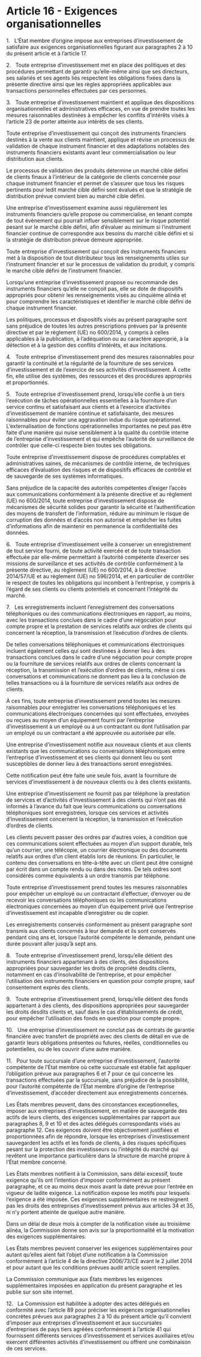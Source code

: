 # Article 16 - Exigences organisationnelles


1.   L’État membre d’origine impose aux entreprises d’investissement de satisfaire aux exigences organisationnelles figurant aux paragraphes 2 à 10 du présent article et à l’article 17.

2.   Toute entreprise d’investissement met en place des politiques et des procédures permettant de garantir qu’elle-même ainsi que ses directeurs, ses salariés et ses agents liés respectent les obligations fixées dans la présente directive ainsi que les règles appropriées applicables aux transactions personnelles effectuées par ces personnes.

3.   Toute entreprise d’investissement maintient et applique des dispositions organisationnelles et administratives efficaces, en vue de prendre toutes les mesures raisonnables destinées à empêcher les conflits d’intérêts visés à l’article 23 de porter atteinte aux intérêts de ses clients.

Toute entreprise d’investissement qui conçoit des instruments financiers destinés à la vente aux clients maintient, applique et révise un processus de validation de chaque instrument financier et des adaptations notables des instruments financiers existants avant leur commercialisation ou leur distribution aux clients.

Le processus de validation des produits détermine un marché cible défini de clients finaux à l’intérieur de la catégorie de clients concernée pour chaque instrument financier et permet de s’assurer que tous les risques pertinents pour ledit marché cible défini sont évalués et que la stratégie de distribution prévue convient bien au marché cible défini.

Une entreprise d’investissement examine aussi régulièrement les instruments financiers qu’elle propose ou commercialise, en tenant compte de tout événement qui pourrait influer sensiblement sur le risque potentiel pesant sur le marché cible défini, afin d’évaluer au minimum si l’instrument financier continue de correspondre aux besoins du marché cible défini et si la stratégie de distribution prévue demeure appropriée.

Toute entreprise d’investissement qui conçoit des instruments financiers met à la disposition de tout distributeur tous les renseignements utiles sur l’instrument financier et sur le processus de validation du produit, y compris le marché cible défini de l’instrument financier.

Lorsqu’une entreprise d’investissement propose ou recommande des instruments financiers qu’elle ne conçoit pas, elle se dote de dispositifs appropriés pour obtenir les renseignements visés au cinquième alinéa et pour comprendre les caractéristiques et identifier le marché cible défini de chaque instrument financier.

Les politiques, processus et dispositifs visés au présent paragraphe sont sans préjudice de toutes les autres prescriptions prévues par la présente directive et par le règlement (UE) no 600/2014, y compris à celles applicables à la publication, à l’adéquation ou au caractère approprié, à la détection et à la gestion des conflits d’intérêts, et aux incitations.

4.   Toute entreprise d’investissement prend des mesures raisonnables pour garantir la continuité et la régularité de la fourniture de ses services d’investissement et de l’exercice de ses activités d’investissement. À cette fin, elle utilise des systèmes, des ressources et des procédures appropriés et proportionnés.

5.   Toute entreprise d’investissement prend, lorsqu’elle confie à un tiers l’exécution de tâches opérationnelles essentielles à la fourniture d’un service continu et satisfaisant aux clients et à l’exercice d’activités d’investissement de manière continue et satisfaisante, des mesures raisonnables pour éviter une aggravation indue du risque opérationnel. L’externalisation de fonctions opérationnelles importantes ne peut pas être faite d’une manière qui nuise sensiblement à la qualité du contrôle interne de l’entreprise d’investissement et qui empêche l’autorité de surveillance de contrôler que celle-ci respecte bien toutes ses obligations.

Toute entreprise d’investissement dispose de procédures comptables et administratives saines, de mécanismes de contrôle interne, de techniques efficaces d’évaluation des risques et de dispositifs efficaces de contrôle et de sauvegarde de ses systèmes informatiques.

Sans préjudice de la capacité des autorités compétentes d’exiger l’accès aux communications conformément à la présente directive et au règlement (UE) no 600/2014, toute entreprise d’investissement dispose de mécanismes de sécurité solides pour garantir la sécurité et l’authentification des moyens de transfert de l’information, réduire au minimum le risque de corruption des données et d’accès non autorisé et empêcher les fuites d’informations afin de maintenir en permanence la confidentialité des données.

6.   Toute entreprise d’investissement veille à conserver un enregistrement de tout service fourni, de toute activité exercée et de toute transaction effectuée par elle-même permettant à l’autorité compétente d’exercer ses missions de surveillance et ses activités de contrôle conformément à la présente directive, au règlement (UE) no 600/2014, à la directive 2014/57/UE et au règlement (UE) no 596/2014, et en particulier de contrôler le respect de toutes les obligations qui incombent à l’entreprise, y compris à l’égard de ses clients ou clients potentiels et concernant l’intégrité du marché.

7.   Les enregistrements incluent l’enregistrement des conversations téléphoniques ou des communications électroniques en rapport, au moins, avec les transactions conclues dans le cadre d’une négociation pour compte propre et la prestation de services relatifs aux ordres de clients qui concernent la réception, la transmission et l’exécution d’ordres de clients.

De telles conversations téléphoniques et communications électroniques incluent également celles qui sont destinées à donner lieu à des transactions conclues dans le cadre d’une négociation pour compte propre ou la fourniture de services relatifs aux ordres de clients concernant la réception, la transmission et l’exécution d’ordres de clients, même si ces conversations et communications ne donnent pas lieu à la conclusion de telles transactions ou à la fourniture de services relatifs aux ordres de clients.

À ces fins, toute entreprise d’investissement prend toutes les mesures raisonnables pour enregistrer les conversations téléphoniques et les communications électroniques concernées qui sont effectuées, envoyées ou reçues au moyen d’un équipement fourni par l’entreprise d’investissement à un employé ou à un contractant ou dont l’utilisation par un employé ou un contractant a été approuvée ou autorisée par elle.

Une entreprise d’investissement notifie aux nouveaux clients et aux clients existants que les communications ou conversations téléphoniques entre l’entreprise d’investissement et ses clients qui donnent lieu ou sont susceptibles de donner lieu à des transactions seront enregistrées.

Cette notification peut être faite une seule fois, avant la fourniture de services d’investissement à de nouveaux clients ou à des clients existants.

Une entreprise d’investissement ne fournit pas par téléphone la prestation de services et d’activités d’investissement à des clients qui n’ont pas été informés à l’avance du fait que leurs communications ou conversations téléphoniques sont enregistrées, lorsque ces services et activités d’investissement concernent la réception, la transmission et l’exécution d’ordres de clients.

Les clients peuvent passer des ordres par d’autres voies, à condition que ces communications soient effectuées au moyen d’un support durable, tels qu’un courrier, une télécopie, un courrier électronique ou des documents relatifs aux ordres d’un client établis lors de réunions. En particulier, le contenu des conversations en tête-à-tête avec un client peut être consigné par écrit dans un compte rendu ou dans des notes. De tels ordres sont considérés comme équivalents à un ordre transmis par téléphone.

Toute entreprise d’investissement prend toutes les mesures raisonnables pour empêcher un employé ou un contractant d’effectuer, d’envoyer ou de recevoir les conversations téléphoniques ou les communications électroniques concernées au moyen d’un équipement privé que l’entreprise d’investissement est incapable d’enregistrer ou de copier.

Les enregistrements conservés conformément au présent paragraphe sont transmis aux clients concernés à leur demande et ils sont conservés pendant cinq ans et, lorsque l’autorité compétente le demande, pendant une durée pouvant aller jusqu’à sept ans.

8.   Toute entreprise d’investissement prend, lorsqu’elle détient des instruments financiers appartenant à des clients, des dispositions appropriées pour sauvegarder les droits de propriété desdits clients, notamment en cas d’insolvabilité de l’entreprise, et pour empêcher l’utilisation des instruments financiers en question pour compte propre, sauf consentement exprès des clients.

9.   Toute entreprise d’investissement prend, lorsqu’elle détient des fonds appartenant à des clients, des dispositions appropriées pour sauvegarder les droits desdits clients et, sauf dans le cas d’établissements de crédit, pour empêcher l’utilisation des fonds en question pour compte propre.

10.   Une entreprise d’investissement ne conclut pas de contrats de garantie financière avec transfert de propriété avec des clients de détail en vue de garantir leurs obligations présentes ou futures, réelles, conditionnelles ou potentielles, ou de les couvrir d’une autre manière.

11.   Pour toute succursale d’une entreprise d’investissement, l’autorité compétente de l’État membre où cette succursale est établie fait appliquer l’obligation prévue aux paragraphes 6 et 7 pour ce qui concerne les transactions effectuées par la succursale, sans préjudice de la possibilité, pour l’autorité compétente de l’État membre d’origine de l’entreprise d’investissement, d’accéder directement aux enregistrements concernés.

Les États membres peuvent, dans des circonstances exceptionnelles, imposer aux entreprises d’investissement, en matière de sauvegarde des actifs de leurs clients, des exigences supplémentaires par rapport aux paragraphes 8, 9 et 10 et des actes délégués correspondants visés au paragraphe 12. Ces exigences doivent être objectivement justifiées et proportionnées afin de répondre, lorsque les entreprises d’investissement sauvegardent les actifs et les fonds de clients, à des risques spécifiques pesant sur la protection des investisseurs ou l’intégrité du marché qui revêtent une importance particulière dans la structure de marché propre à l’État membre concerné.

Les États membres notifient à la Commission, sans délai excessif, toute exigence qu’ils ont l’intention d’imposer conformément au présent paragraphe, et ce au moins deux mois avant la date prévue pour l’entrée en vigueur de ladite exigence. La notification expose les motifs pour lesquels l’exigence a été imposée. Ces exigences supplémentaires ne restreignent pas les droits des entreprises d’investissement prévus aux articles 34 et 35, ni n’y portent atteinte de quelque autre manière.

Dans un délai de deux mois à compter de la notification visée au troisième alinéa, la Commission donne son avis sur la proportionnalité et la motivation des exigences supplémentaires.

Les États membres peuvent conserver les exigences supplémentaires pour autant qu’elles aient fait l’objet d’une notification à la Commission conformément à l’article 4 de la directive 2006/73/CE avant le 2 juillet 2014 et pour autant que les conditions prévues audit article soient remplies.

La Commission communique aux États membres les exigences supplémentaires imposées en application du présent paragraphe et les publie sur son site internet.

12.   La Commission est habilitée à adopter des actes délégués en conformité avec l’article 89 pour préciser les exigences organisationnelles concrètes prévues aux paragraphes 2 à 10 du présent article qu’il convient d’imposer aux entreprises d’investissement et aux succursales d’entreprises de pays tiers agréées conformément à l’article 41 qui fournissent différents services d’investissement et services auxiliaires et/ou exercent différentes activités d’investissement ou offrent une combinaison de ces services.
